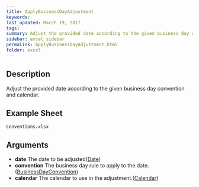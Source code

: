 ```yaml
---
title: ApplyBusinessDayAdjustment
keywords:
last_updated: March 19, 2017
tags:
summary: Adjust the provided date according to the given business day convention and calendar.
sidebar: excel_sidebar
permalink: ApplyBusinessDayAdjustment.html
folder: excel
---
```


## Description
Adjust the provided date according to the given business day convention and calendar.

<!--HUMAN EDIT START-->

<!--## Details-->

<!--HUMAN EDIT END-->

## Example Sheet

    Conventions.xlsx

## Arguments

* **date** The date to be adjusted([Date](Date.html))
* **convention** The business day rule to apply to the date.([BusinessDayConvention](BusinessDayConvention.html))
* **calendar** The calendar to use in the adjustment.([Calendar](Calendar.html))

<!--HUMAN EDIT START-->

<!--## Validation-->

<!--HUMAN EDIT END-->


